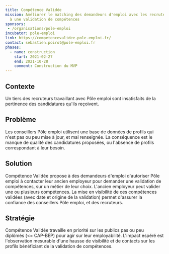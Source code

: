 ```yaml
---
title: Compétence Validée
mission: Améliorer le matching des demandeurs d'emploi avec les recruteurs grâce
  à une validation de compétences
sponsors:
 - /organisations/pole-emploi
incubator: pole-emploi
link: https://competencevalidee.pole-emploi.fr/
contact: sebastien.poirot@pole-emploi.fr
phases:
  - name: construction
    start: 2021-02-27
    end: 2021-10-28
    comment: Construction du MVP
---
```

## Contexte

Un tiers des recruteurs travaillant avec Pôle emploi sont insatisfaits de la pertinence des candidatures qu'ils reçoivent.

## Problème

Les conseillers Pôle emploi utilisent une base de données de profils qui n'est pas ou peu mise à jour, et mal renseignée. La conséquence est le manque de qualité des candidatures proposées, ou l'absence de profils correspondant à leur besoin.

## Solution

Compétence Validée propose à des demandeurs d'emploi d'autoriser Pôle emploi à contacter leur ancien employeur pour demander une validation de compétences, sur un métier de leur choix. L'ancien employeur peut valider une ou plusieurs compétences. La mise en visibilité de ces compétences validées (avec date et origine de la validation) permet d'assurer la confiance des conseillers Pôle emploi, et des recruteurs.

## Stratégie

Compétence Validée travaille en priorité sur les publics pas ou peu diplômés (<= CAP-BEP) pour agir sur leur employabilité. L'impact espéré est l'observation mesurable d'une hausse de visibilité et de contacts sur les profils bénéficiant de la validation de compétences.
